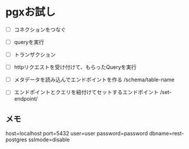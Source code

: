 # pgxお試し

- [ ] コネクションをつなぐ
- [ ] queryを実行
- [ ] トランザクション
- [ ] httpリクエストを受け付けて、もらったQueryを実行
- [ ] メタデータを読み込んでエンドポイントを作る
    /schema/table-name
- [ ] エンドポイントとクエリを紐付けてセットするエンドポイント
    /set-endpoint/
    

## メモ
host=localhost port=5432 user=user password=password dbname=rest-postgres sslmode=disable
